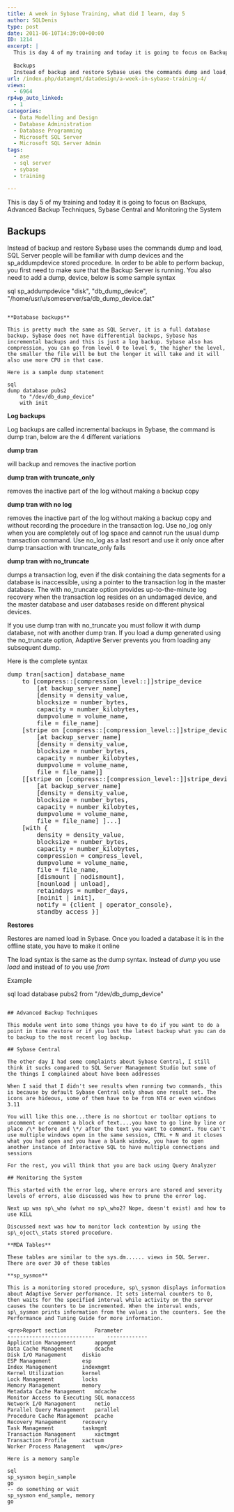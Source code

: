 ```yaml
---
title: A week in Sybase Training, what did I learn, day 5
author: SQLDenis
type: post
date: 2011-06-10T14:39:00+00:00
ID: 1214
excerpt: |
  This is day 4 of my training and today it is going to focus on Backups, Advanced Backup Techniques, Sybase Central and Monitoring the System
  
  Backups
  Instead of backup and restore Sybase uses the commands dump and load, SQL Server people will be fami&hellip;
url: /index.php/datamgmt/datadesign/a-week-in-sybase-training-4/
views:
  - 6964
rp4wp_auto_linked:
  - 1
categories:
  - Data Modelling and Design
  - Database Administration
  - Database Programming
  - Microsoft SQL Server
  - Microsoft SQL Server Admin
tags:
  - ase
  - sql server
  - sybase
  - training

---
```

This is day 5 of my training and today it is going to focus on Backups, Advanced Backup Techniques, Sybase Central and Monitoring the System

## Backups

Instead of backup and restore Sybase uses the commands dump and load, SQL Server people will be familiar with dump devices and the sp_addumpdevice stored procedure. In order to be able to perform backup, you first need to make sure that the Backup Server is running. You also need to add a dump, device, below is some sample syntax

sql
sp_addumpdevice "disk", "db_dump_device",
"/home/usr/u/someserver/sa/db_dump_device.dat"
```

**Database backups**
  
This is pretty much the same as SQL Server, it is a full database backup. Sybase does not have differential backups, Sybase has incremental backups and this is just a log backup. Sybase also has compression, you can go from level 0 to level 9, the higher the level, the smaller the file will be but the longer it will take and it will also use more CPU in that case.

Here is a sample dump statement

sql
dump database pubs2
    to "/dev/db_dump_device"
    with init
```

**Log backups**
  
Log backups are called incremental backups in Sybase, the command is dump tran, below are the 4 different variations

**dump tran**
  
will backup and removes the inactive portion

**dump tran with truncate_only**
  
removes the inactive part of the log without making a backup copy

**dump tran with no log**
  
removes the inactive part of the log without making a backup copy and without recording the procedure in the transaction log. Use no\_log only when you are completely out of log space and cannot run the usual dump transaction command. Use no\_log as a last resort and use it only once after dump transaction with truncate_only fails

**dump tran with no_truncate**
  
dumps a transaction log, even if the disk containing the data segments for a database is inaccessible, using a pointer to the transaction log in the master database. The with no_truncate option provides up-to-the-minute log recovery when the transaction log resides on an undamaged device, and the master database and user databases reside on different physical devices.

If you use dump tran with no\_truncate you must follow it with dump database, not with another dump tran. If you load a dump generated using the no\_truncate option, Adaptive Server prevents you from loading any subsequent dump.

Here is the complete syntax

<pre>dump tran[saction] database_name  
	to [compress::[compression_level::]]stripe_device
		[at backup_server_name]
		[density = density_value, 
		blocksize = number_bytes,
		capacity = number_kilobytes, 
		dumpvolume = volume_name,
		file = file_name]
	[stripe on [compress::[compression_level::]]stripe_device
		[at backup_server_name]
		[density = density_value, 
		blocksize = number_bytes,
		capacity = number_kilobytes, 
		dumpvolume = volume_name,
		file = file_name]]
	[[stripe on [compress::[compression_level::]]stripe_device 
		[at backup_server_name]
		[density = density_value, 
		blocksize = number_bytes,
		capacity = number_kilobytes, 
		dumpvolume = volume_name,
		file = file_name] ]...]
	[with { 
		density = density_value, 
		blocksize = number_bytes,
		capacity = number_kilobytes, 
		compression = compress_level,
		dumpvolume = volume_name,
		file = file_name,
		[dismount | nodismount],
		[nounload | unload],
		retaindays = number_days,
		[noinit | init],
		notify = {client | operator_console}, 
		standby_access }]
</pre>

**Restores**
  
Restores are named load in Sybase. Once you loaded a database it is in the offline state, you have to make it online
  
The load syntax is the same as the dump syntax. Instead of _dump_ you use _load_ and instead of _to_ you use _from_

Example

sql
load database pubs2 
    from "/dev/db_dump_device"
```

## Advanced Backup Techniques

This module went into some things you have to do if you want to do a point in time restore or if you lost the latest backup what you can do to backup to the most recent log backup.

## Sybase Central 

The other day I had some complaints about Sybase Central, I still think it sucks compared to SQL Server Management Studio but some of the things I complained about have been addresses
  
When I said that I didn't see results when running two commands, this is because by default Sybase Central only shows one result set. The icons are hideous, some of them have to be from NT4 or even windows 3.11
  
You will like this one...there is no shortcut or toolbar options to uncomment or comment a block of text....you have to go line by line or place /\* before and \*/ after the text you want to comment. You can't use multiple windows open in the same session, CTRL + N and it closes what you had open and you have a blank window, you have to open another instance of Interactive SQL to have multiple connections and sessions
  
For the rest, you will think that you are back using Query Analyzer

## Monitoring the System

This started with the error log, where errors are stored and severity levels of errors, also discussed was how to prune the error log.
  
Next up was sp\_who (what no sp\_who2? Nope, doesn't exist) and how to use KILL
  
Discussed next was how to monitor lock contention by using the sp\_oject\_stats stored procedure.

**MDA Tables**
  
These tables are similar to the sys.dm...... views in SQL Server. There are over 30 of these tables

**sp_sysmon**
  
This is a monitoring stored procedure, sp\_sysmon displays information about Adaptive Server performance. It sets internal counters to 0, then waits for the specified interval while activity on the server causes the counters to be incremented. When the interval ends, sp\_sysmon prints information from the values in the counters. See the Performance and Tuning Guide for more information.

<pre>Report section			Parameter
----------------------------	-------------
Application Management		appmgmt
Data Cache Management		dcache
Disk I/O Management		diskio
ESP Management			esp
Index Management		indexmgmt
Kernel Utilization		kernel
Lock Management			locks
Memory Management		memory
Metadata Cache Management	mdcache
Monitor Access to Executing SQL	monaccess
Network I/O Management		netio
Parallel Query Management	parallel
Procedure Cache Management	pcache
Recovery Management		recovery
Task Management			taskmgmt
Transaction Management		xactmgmt
Transaction Profile		xactsum
Worker Process Management	wpm</pre>

Here is a memory sample

sql
sp_sysmon begin_sample
go
-- do something or wait
sp_sysmon end_sample, memory
go
```
